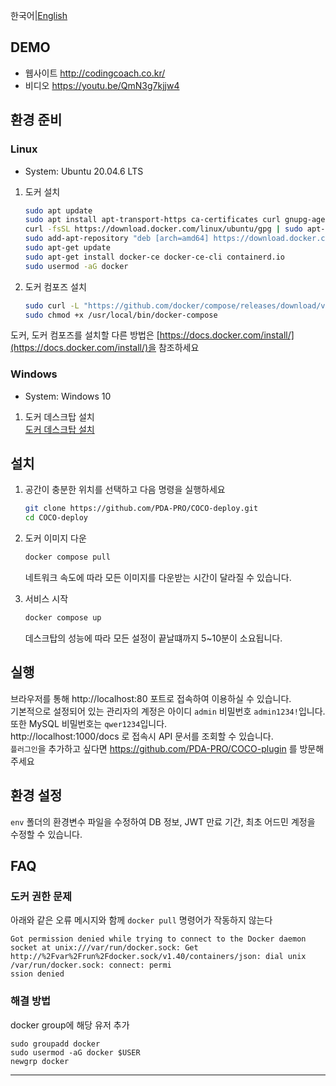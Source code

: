 한국어|[English](https://github.com/PDA-PRO/COCO-deploy/blob/main/README.eng.md)

## DEMO
- 웹사이트 http://codingcoach.co.kr/  
- 비디오 https://youtu.be/QmN3g7kjjw4

## 환경 준비

### Linux

- System: Ubuntu 20.04.6 LTS

1. 도커 설치

   ```bash
   sudo apt update
   sudo apt install apt-transport-https ca-certificates curl gnupg-agent software-properties-common
   curl -fsSL https://download.docker.com/linux/ubuntu/gpg | sudo apt-key add -
   sudo add-apt-repository "deb [arch=amd64] https://download.docker.com/linux/ubuntu $(lsb_release -cs) stable"
   sudo apt-get update
   sudo apt-get install docker-ce docker-ce-cli containerd.io
   sudo usermod -aG docker
   ```

2. 도커 컴포즈 설치

   ```bash
   sudo curl -L "https://github.com/docker/compose/releases/download/v2.5.0/docker-compose-$(uname -s)-$(uname -m)" -o /usr/local/bin/docker-compose
   sudo chmod +x /usr/local/bin/docker-compose
   ```

도커, 도커 컴포즈를 설치할 다른 방법은 [https://docs.docker.com/install/](https://docs.docker.com/install/)을 참조하세요

### Windows

- System: Windows 10

1. 도커 데스크탑 설치  
   [도커 데스크탑 설치](https://docs.docker.com/desktop/install/windows-install/)

## 설치

1. 공간이 충분한 위치를 선택하고 다음 명령을 실행하세요

   ```bash
   git clone https://github.com/PDA-PRO/COCO-deploy.git
   cd COCO-deploy
   ```

2. 도커 이미지 다운

   ```bash
   docker compose pull
   ```

   네트워크 속도에 따라 모든 이미지를 다운받는 시간이 달라질 수 있습니다.

3. 서비스 시작

   ```bash
   docker compose up
   ```

   데스크탑의 성능에 따라 모든 설정이 끝날떄까지 5~10분이 소요됩니다.

## 실행

브라우저를 통해 http://localhost:80 포트로 접속하여 이용하실 수 있습니다.  
기본적으로 설정되어 있는 관리자의 계정은 아이디 `admin` 비밀번호 `admin1234!`입니다.  
또한 MySQL 비밀번호는 `qwer1234`입니다.  
http://localhost:1000/docs 로 접속시 API 문서를 조회할 수 있습니다.  
`플러그인`을 추가하고 싶다면 https://github.com/PDA-PRO/COCO-plugin 를 방문해주세요

## 환경 설정

`env` 폴더의 환경변수 파일을 수정하여 DB 정보, JWT 만료 기간, 최초 어드민 계정을 수정할 수 있습니다.

## FAQ
### 도커 권한 문제
아래와 같은 오류 메시지와 함께 `docker pull` 명령어가 작동하지 않는다
```
Got permission denied while trying to connect to the Docker daemon socket at unix:///var/run/docker.sock: Get http://%2Fvar%2Frun%2Fdocker.sock/v1.40/containers/json: dial unix /var/run/docker.sock: connect: permi
ssion denied
```
### 해결 방법
docker group에 해당 유저 추가
```
sudo groupadd docker
sudo usermod -aG docker $USER
newgrp docker
```
------------------------------------------
